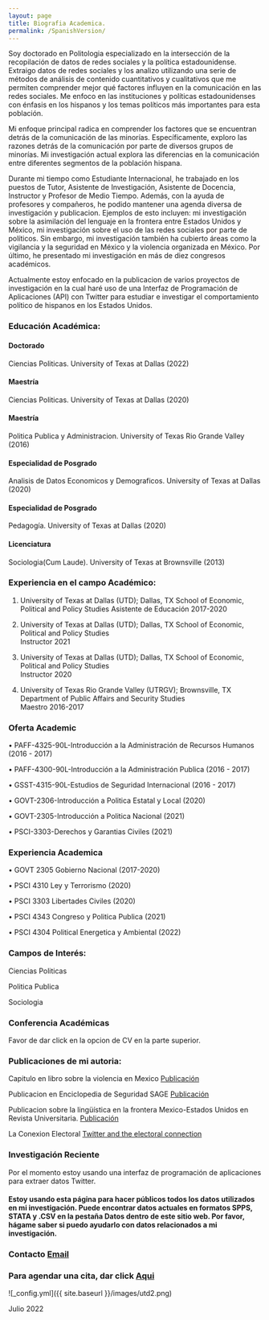 ```yaml
---
layout: page
title: Biografia Academica.
permalink: /SpanishVersion/
---
```


Soy doctorado en Politologia especializado en la intersección de la recopilación de datos de redes sociales y la política estadounidense. Extraigo datos de redes sociales y los analizo utilizando una serie de métodos de análisis de contenido cuantitativos y cualitativos que me permiten comprender mejor qué factores influyen en la comunicación en las redes sociales. Me enfoco en las instituciones y políticas estadounidenses con énfasis en los hispanos y los temas políticos más importantes para esta población.

Mi enfoque principal radica en comprender los factores que se encuentran detrás de la comunicación de las minorías. Específicamente, exploro las razones detrás de la comunicación por parte de diversos grupos de minorías. Mi investigación actual explora las diferencias en la comunicación entre diferentes segmentos de la población hispana.

Durante mi tiempo como Estudiante Internacional, he trabajado en los puestos de Tutor, Asistente de Investigación, Asistente de Docencia, Instructor y Profesor de Medio Tiempo. Además, con la ayuda de profesores y compañeros, he podido mantener una agenda diversa de investigación y publicacion. Ejemplos de esto incluyen: mi investigación sobre la asimilación del lenguaje en la frontera entre Estados Unidos y México, mi investigación sobre el uso de las redes sociales por parte de políticos. Sin embargo, mi investigación también ha cubierto áreas como la vigilancia y la seguridad en México y la violencia organizada en México.
Por último, he presentado mi investigación en más de diez congresos académicos.

Actualmente estoy enfocado en la publicacion de varios proyectos de investigación en la cual haré uso de una Interfaz de Programación de Aplicaciones (API) con Twitter para estudiar e investigar el comportamiento político de hispanos en los Estados Unidos.


### Educación Académica:

#### Doctorado
Ciencias Politicas. University of Texas at Dallas (2022)

#### Maestría
Ciencias Politicas. University of Texas at Dallas (2020)

#### Maestría
Politica Publica y Administracion. University of Texas Rio Grande Valley (2016)

#### Especialidad de Posgrado
Analisis de Datos Economicos y Demograficos. University of Texas at Dallas (2020)

#### Especialidad de Posgrado
Pedagogía. University of Texas at Dallas (2020)

#### Licenciatura
Sociologia(Cum Laude). University of Texas at Brownsville (2013)

### Experiencia en el campo Académico:

1. University of Texas at Dallas (UTD); Dallas, TX School of Economic, Political and Policy Studies
Asistente de Educación    2017-2020
 
2. University of Texas at Dallas (UTD); Dallas, TX School of Economic, Political and Policy Studies          
Instructor         2021

3. University of Texas at Dallas (UTD); Dallas, TX School of Economic, Political and Policy Studies          
Instructor         2020 
 
4. University of Texas Rio Grande Valley (UTRGV); Brownsville, TX Department of Public Affairs and Security Studies  
Maestro         2016-2017 
 
### Oferta Academic

• PAFF-4325-90L-Introducción a la Administración de Recursos Humanos  (2016 - 2017) 

• PAFF-4300-90L-Introducción a la Administración Publica              (2016 - 2017) 

• GSST-4315-90L-Estudios de Seguridad Internacional                   (2016 - 2017) 

• GOVT-2306-Introducción a Politica Estatal y Local                   (2020) 

• GOVT-2305-Introducción a Politica Nacional                          (2021) 

• PSCI-3303-Derechos y Garantias Civiles                              (2021) 


### Experiencia Academica

• GOVT 2305 Gobierno Nacional                (2017-2020)

• PSCI 4310 Ley y Terrorismo                 (2020) 

• PSCI 3303 Libertades Civiles               (2020) 

• PSCI 4343 Congreso y Politica Publica      (2021) 

• PSCI 4304 Political Energetica y Ambiental (2022)


### Campos de Interés:
Ciencias Politicas 

Politica Publica

Sociologia

### Conferencia Académicas
Favor de dar click en la opcion de CV en la parte superior.

### Publicaciones de mi autoria:

Capitulo en libro sobre la violencia en Mexico
[Publicación](https://read.amazon.com/kp/embed?asin=B07S5XFNKP&preview=newtab&linkCode=kpe&ref_=cm_sw_r_kb_dp_X2NuFbJJZDT1A)

Publicacion en Enciclopedia de Seguridad SAGE
[Publicación](/images/MexicoSagePublication.pdf)

Publicacion sobre la lingüística en la frontera Mexico-Estados Unidos en Revista Universitaria. 
[Publicación](/images/SpanishSpeakingInstitutionsandLanguageAssimilationintheRioGrandeValley.pdf)

La Conexion Electoral
[Twitter and the electoral connection](/images/Twitterandtheelectoralconnection.pdf)

### Investigación Reciente
Por el momento estoy usando una interfaz de programación de aplicaciones para extraer datos Twitter.




#### Estoy usando esta página para hacer públicos todos los datos utilizados en mi investigación. Puede encontrar datos actuales en formatos SPPS, STATA y .CSV en la pestaña Datos dentro de este sitio web. Por favor, hágame saber si puedo ayudarlo con datos relacionados a mi investigación.

### Contacto [Email](mailto:carlos.gutierrez01@utrgv.edu)
### Para agendar una cita, dar click [Aqui](https://calendly.com/gutierrezmannix/meeting)


![_config.yml]({{ site.baseurl }}/images/utd2.png)

Julio 2022
